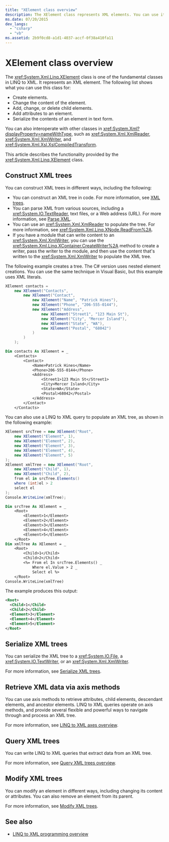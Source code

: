 ```yaml
---
title: "XElement class overview"
description: The XElement class represents XML elements. You can use it to create and change elements, add attributes and children, and to serialize.
ms.date: 07/20/2015
dev_langs:
  - "csharp"
  - "vb"
ms.assetid: 2b9f0cd8-a1d1-4037-accf-0f38a410fa11
---
```


# XElement class overview

The <xref:System.Xml.Linq.XElement> class is one of the fundamental classes in LINQ to XML. It represents an XML element. The following list shows what you can use this class for:

- Create elements.
- Change the content of the element.
- Add, change, or delete child elements.
- Add attributes to an element.
- Serialize the contents of an element in text form.

You can also interoperate with other classes in <xref:System.Xml?displayProperty=nameWithType>, such as <xref:System.Xml.XmlReader>, <xref:System.Xml.XmlWriter>, and <xref:System.Xml.Xsl.XslCompiledTransform>.

This article describes the functionality provided by the <xref:System.Xml.Linq.XElement> class.

## Construct XML trees

You can construct XML trees in different ways, including the following:

- You can construct an XML tree in code. For more information, see [XML trees](functional-construction.md).
- You can parse XML from various sources, including a <xref:System.IO.TextReader>, text files, or a Web address (URL). For more information, see [Parse XML](parse-string.md).
- You can use an <xref:System.Xml.XmlReader> to populate the tree. For more information, see <xref:System.Xml.Linq.XNode.ReadFrom%2A>.
- If you have a module that can write content to an <xref:System.Xml.XmlWriter>, you can use the <xref:System.Xml.Linq.XContainer.CreateWriter%2A> method to create a writer, pass the writer to the module, and then use the content that's written to the <xref:System.Xml.XmlWriter> to populate the XML tree.

The following example creates a tree. The C# version uses nested element creations. You can use the same technique in Visual Basic, but this example uses XML literals.

```csharp
XElement contacts =
    new XElement("Contacts",
        new XElement("Contact",
            new XElement("Name", "Patrick Hines"),
            new XElement("Phone", "206-555-0144"),
            new XElement("Address",
                new XElement("Street1", "123 Main St"),
                new XElement("City", "Mercer Island"),
                new XElement("State", "WA"),
                new XElement("Postal", "68042")
            )
        )
    );
```

```vb
Dim contacts As XElement = _
    <Contacts>
        <Contact>
            <Name>Patrick Hines</Name>
            <Phone>206-555-0144</Phone>
            <Address>
                <Street1>123 Main St</Street1>
                <City>Mercer Island</City>
                <State>WA</State>
                <Postal>68042</Postal>
            </Address>
        </Contact>
    </Contacts>
```

You can also use a LINQ to XML query to populate an XML tree, as shown in the following example:

```csharp
XElement srcTree = new XElement("Root",
    new XElement("Element", 1),
    new XElement("Element", 2),
    new XElement("Element", 3),
    new XElement("Element", 4),
    new XElement("Element", 5)
);
XElement xmlTree = new XElement("Root",
    new XElement("Child", 1),
    new XElement("Child", 2),
    from el in srcTree.Elements()
    where (int)el > 2
    select el
);
Console.WriteLine(xmlTree);
```

```vb
Dim srcTree As XElement = _
    <Root>
        <Element>1</Element>
        <Element>2</Element>
        <Element>3</Element>
        <Element>4</Element>
        <Element>5</Element>
    </Root>
Dim xmlTree As XElement = _
    <Root>
        <Child>1</Child>
        <Child>2</Child>
        <%= From el In srcTree.Elements() _
            Where el.Value > 2 _
            Select el %>
    </Root>
Console.WriteLine(xmlTree)
```

The example produces this output:

```xml
<Root>
  <Child>1</Child>
  <Child>2</Child>
  <Element>3</Element>
  <Element>4</Element>
  <Element>5</Element>
</Root>
```

## Serialize XML trees

You can serialize the XML tree to a <xref:System.IO.File>, a <xref:System.IO.TextWriter>, or an <xref:System.Xml.XmlWriter>.

For more information, see [Serialize XML trees](preserve-white-space-serializing.md).

## Retrieve XML data via axis methods

You can use axis methods to retrieve attributes, child elements, descendant elements, and ancestor elements. LINQ to XML queries operate on axis methods, and provide several flexible and powerful ways to navigate through and process an XML tree.

For more information, see [LINQ to XML axes overview](linq-xml-axes-overview.md).

## Query XML trees

You can write LINQ to XML queries that extract data from an XML tree.

For more information, see [Query XML trees overview](query-xml-trees-overview.md).

## Modify XML trees

You can modify an element in different ways, including changing its content or attributes. You can also remove an element from its parent.

For more information, see [Modify XML trees](in-memory-xml-tree-modification-vs-functional-construction.md).

## See also

- [LINQ to XML programming overview](functional-vs-procedural-programming.md)

